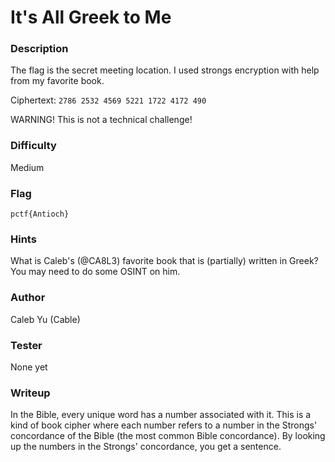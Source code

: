 # It's All Greek to Me

### Description
The flag is the secret meeting location.  I used strongs encryption with help from my favorite book.  

Ciphertext: `2786 2532 4569 5221 1722 4172 490`

WARNING! This is not a technical challenge!

### Difficulty
Medium

### Flag
`pctf{Antioch}`

### Hints
What is Caleb's (@CA8L3) favorite book that is (partially) written in Greek?  You may need to do some OSINT on him.

### Author
Caleb Yu (Cable)

### Tester
None yet

### Writeup
In the Bible, every unique word has a number associated with it. This is a kind of book cipher where each number refers to a number in the Strongs' concordance of the Bible (the most common Bible concordance). By looking up the numbers in the Strongs' concordance, you get a sentence.
